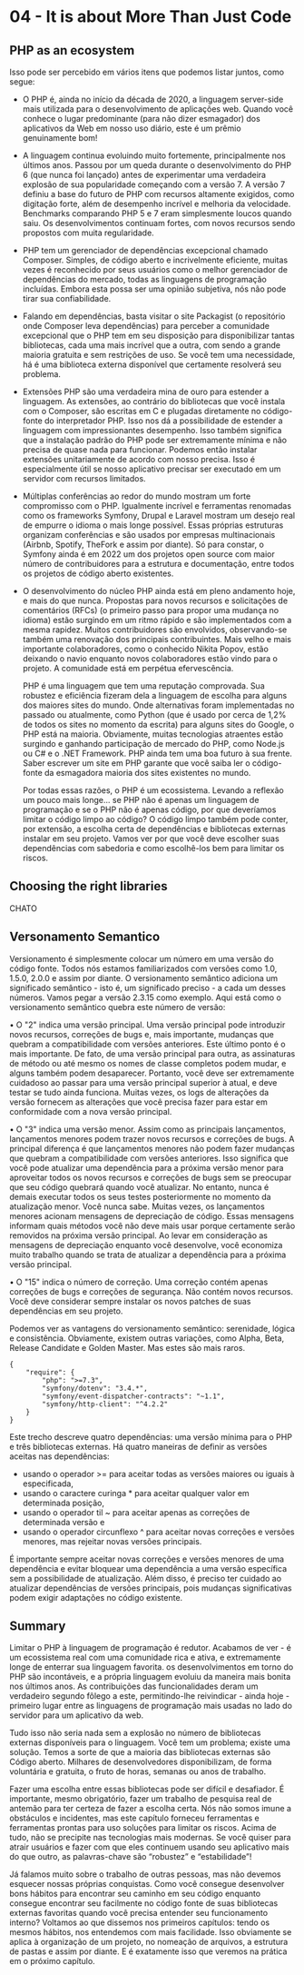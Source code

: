 # 04 - It is about More Than Just Code



## PHP as an ecosystem

Isso pode ser percebido em vários itens que podemos listar juntos, como segue: 

+ O PHP é, ainda no início da década de 2020, a linguagem server-side mais utilizada para o desenvolvimento de aplicações web.   Quando você conhece o lugar predominante (para não dizer esmagador) dos aplicativos da Web em nosso   uso diário, este é um prêmio genuinamente bom! 

+ A linguagem continua evoluindo muito fortemente, principalmente nos últimos anos. Passou por um   queda durante o desenvolvimento do PHP 6 (que nunca foi lançado) antes de experimentar uma verdadeira   explosão de sua popularidade começando com a versão 7. A versão 7 definiu a base do futuro   de PHP com recursos altamente exigidos, como digitação forte, além de desempenho incrível   e melhoria da velocidade. Benchmarks comparando PHP 5 e 7 eram simplesmente loucos quando   saiu. Os desenvolvimentos continuam fortes, com novos recursos sendo propostos com muita regularidade. 

+ PHP tem um gerenciador de dependências excepcional chamado Composer. Simples, de código aberto e   incrivelmente eficiente, muitas vezes é reconhecido por seus usuários como o melhor gerenciador de dependências do   mercado, todas as linguagens de programação incluídas. Embora esta possa ser uma opinião subjetiva, nós   não pode tirar sua confiabilidade. 

+ Falando em dependências, basta visitar o site Packagist (o repositório onde   Composer leva dependências) para perceber a comunidade excepcional que o PHP tem em seu   disposição para disponibilizar tantas bibliotecas, cada uma mais incrível que a outra, com   sendo a grande maioria gratuita e sem restrições de uso. Se você tem uma necessidade, há   é uma biblioteca externa disponível que certamente resolverá seu problema. 

+ Extensões PHP são uma verdadeira mina de ouro para estender a linguagem. As extensões, ao contrário do   bibliotecas que você instala com o Composer, são escritas em C e plugadas diretamente no código-fonte   do interpretador PHP. Isso nos dá a possibilidade de estender a linguagem com impressionantes   desempenho. Isso também significa que a instalação padrão do PHP pode ser extremamente mínima   e não precisa de quase nada para funcionar. Podemos então instalar extensões unitariamente de acordo com nosso   precisa. Isso é especialmente útil se nosso aplicativo precisar ser executado em um servidor com recursos limitados. 

+ Múltiplas conferências ao redor do mundo mostram um forte compromisso com o PHP. Igualmente incrível   e ferramentas renomadas como os frameworks Symfony, Drupal e Laravel mostram um desejo real de   empurre o idioma o mais longe possível. Essas próprias estruturas organizam   conferências e são usados por empresas multinacionais (Airbnb, Spotify, TheFork e assim por diante).   Só para constar, o Symfony ainda é em 2022 um dos projetos open source com maior número   de contribuidores para a estrutura e documentação, entre todos os projetos de código aberto existentes.

+ O desenvolvimento do núcleo PHP ainda está em pleno andamento hoje, e mais do que nunca. Propostas para   novos recursos e solicitações de comentários (RFCs) (o primeiro passo para propor uma mudança no   idioma) estão surgindo em um ritmo rápido e são implementados com a mesma rapidez. Muitos contribuidores são envolvidos, observando-se também uma renovação dos principais contribuintes. Mais velho e mais importante   colaboradores, como o conhecido Nikita Popov, estão deixando o navio enquanto novos colaboradores   estão vindo para o projeto. A comunidade está em perpétua efervescência. 

   PHP é uma linguagem que tem uma reputação comprovada. Sua robustez e eficiência fizeram dela a linguagem de escolha para alguns dos maiores sites do mundo. Onde alternativas foram implementadas no passado ou atualmente, como Python (que é usado por cerca de 1,2% de todos os sites no momento da escrita) para alguns sites do Google, o PHP está na maioria. Obviamente, muitas tecnologias atraentes estão surgindo e ganhando participação de mercado do PHP, como Node.js ou C# e o .NET Framework. PHP ainda tem uma boa futuro à sua frente. Saber escrever um site em PHP garante que você saiba ler o código-fonte da esmagadora maioria dos sites existentes no mundo.

  Por todas essas razões, o PHP é um ecossistema. Levando a reflexão um pouco mais longe... se PHP não é apenas um linguagem de programação e se o PHP não é apenas código, por que deveríamos limitar o código limpo ao código? O código limpo também pode conter, por extensão, a escolha certa de dependências e bibliotecas externas instalar em seu projeto. Vamos ver por que você deve escolher suas dependências com sabedoria e como escolhê-los bem para limitar os riscos.

## Choosing the right libraries

CHATO

## Versonamento Semantico

Versionamento é simplesmente colocar um número em uma versão do código fonte. Todos nós estamos familiarizados com versões como 1.0, 1.5.0, 2.0.0 e assim por diante. O versionamento semântico adiciona um significado semântico - isto é, um significado preciso - a cada um desses números. Vamos pegar a versão 2.3.15 como exemplo. Aqui está como o versionamento semântico quebra este número de versão:

• O "2" indica uma versão principal. Uma versão principal pode introduzir novos recursos, correções de bugs e, mais importante, mudanças que quebram a compatibilidade com versões anteriores. Este último ponto é o mais importante. De fato, de uma versão principal para outra, as assinaturas de método ou até mesmo os nomes de classe completos podem mudar, e alguns também podem desaparecer. Portanto, você deve ser extremamente cuidadoso ao passar para uma versão principal superior à atual, e deve testar se tudo ainda funciona. Muitas vezes, os logs de alterações da versão fornecem as alterações que você precisa fazer para estar em conformidade com a nova versão principal.

• O "3" indica uma versão menor. Assim como as principais lançamentos, lançamentos menores podem trazer novos recursos e correções de bugs. A principal diferença é que lançamentos menores não podem fazer mudanças que quebram a compatibilidade com versões anteriores. Isso significa que você pode atualizar uma dependência para a próxima versão menor para aproveitar todos os novos recursos e correções de bugs sem se preocupar que seu código quebrará quando você atualizar. No entanto, nunca é demais executar todos os seus testes posteriormente no momento da atualização menor. Você nunca sabe. Muitas vezes, os lançamentos menores acionam mensagens de depreciação de código. Essas mensagens informam quais métodos você não deve mais usar porque certamente serão removidos na próxima versão principal. Ao levar em consideração as mensagens de depreciação enquanto você desenvolve, você economiza muito trabalho quando se trata de atualizar a dependência para a próxima versão principal.

• O "15" indica o número de correção. Uma correção contém apenas correções de bugs e correções de segurança. Não contém novos recursos. Você deve considerar sempre instalar os novos patches de suas dependências em seu projeto.

Podemos ver as vantagens do versionamento semântico: serenidade, lógica e consistência. Obviamente, existem outras variações, como Alpha, Beta, Release Candidate e Golden Master. Mas estes são mais raros.

```
{
    "require": {
        "php": ">=7.3",
        "symfony/dotenv": "3.4.*",
        "symfony/event-dispatcher-contracts": "~1.1",
        "symfony/http-client": "^4.2.2"
    }
}
```

Este trecho descreve quatro dependências: uma versão mínima para o PHP e três bibliotecas externas. Há quatro maneiras de definir as versões aceitas nas dependências: 

+ usando o operador >= para aceitar todas as versões maiores ou iguais à especificada, 
+ usando o caractere curinga * para aceitar qualquer valor em determinada posição,
+  usando o operador til ~ para aceitar apenas as correções de determinada versão e 
+ usando o operador circunflexo ^ para aceitar novas correções e versões menores, mas rejeitar novas versões principais.

É importante sempre aceitar novas correções e versões menores de uma dependência e evitar bloquear uma dependência a uma versão específica sem a possibilidade de atualização. Além disso, é preciso ter cuidado ao atualizar dependências de versões principais, pois mudanças significativas podem exigir adaptações no código existente.

## Summary

Limitar o PHP à linguagem de programação é redutor. Acabamos de ver - é um ecossistema real com uma comunidade rica e ativa, e extremamente longe de enterrar sua linguagem favorita. os desenvolvimentos em torno do PHP são incontáveis, e a própria linguagem evoluiu da maneira mais bonita nos últimos anos. As contribuições das funcionalidades deram um verdadeiro segundo fôlego a este, permitindo-lhe reivindicar - ainda hoje - primeiro lugar entre as linguagens de programação mais usadas no lado do servidor para um aplicativo da web.

Tudo isso não seria nada sem a explosão no número de bibliotecas externas disponíveis para o
linguagem. Você tem um problema; existe uma solução. Temos a sorte de que a maioria das bibliotecas externas são Código aberto. Milhares de desenvolvedores disponibilizam, de forma voluntária e gratuita, o fruto de horas, semanas ou anos de trabalho.

Fazer uma escolha entre essas bibliotecas pode ser difícil e desafiador. É importante, mesmo obrigatório, fazer um trabalho de pesquisa real de antemão para ter certeza de fazer a escolha certa. Nós não somos imune a obstáculos e incidentes, mas este capítulo forneceu ferramentas e ferramentas prontas para uso soluções para limitar os riscos. Acima de tudo, não se precipite nas tecnologias mais modernas. Se você quiser para atrair usuários e fazer com que eles continuem usando seu aplicativo mais do que outro, as palavras-chave são “robustez” e “estabilidade”!

Já falamos muito sobre o trabalho de outras pessoas, mas não devemos esquecer nossas próprias conquistas. Como você consegue desenvolver bons hábitos para encontrar seu caminho em seu código enquanto consegue encontrar seu facilmente no código fonte de suas bibliotecas externas favoritas quando você precisa entender seu funcionamento interno? Voltamos ao que dissemos nos primeiros capítulos: tendo os mesmos hábitos, nos entendemos com mais facilidade. Isso obviamente se aplica à organização de um projeto, no nomeação de arquivos, a estrutura de pastas e assim por diante. E é exatamente isso que veremos na prática em o próximo capítulo.